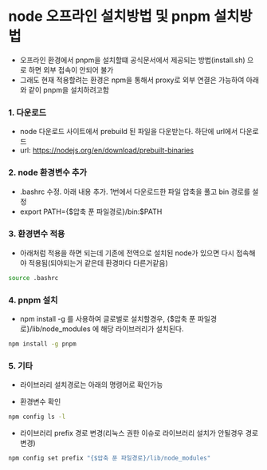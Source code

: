 # node 오프라인 설치방법 및 pnpm 설치방법
- 오프라인 환경에서 pnpm을 설치할떄 공식문서에서 제공되는 방법(install.sh) 으로 하면 외부 접속이 안되어 불가
- 그래도 현재 적용할려는 환경은 npm을 통해서 proxy로 외부 연결은 가능하여 아래와 같이 pnpm을 설치하려고함

### 1. 다운로드
- node 다운로드 사이트에서 prebuild 된 파일을 다운받는다. 하단에 url에서 다운로드
- url: https://nodejs.org/en/download/prebuilt-binaries

### 2. node 환경변수 추가
- .bashrc 수정. 아래 내용 추가. 1번에서 다운로드한 파일 압축을 풀고 bin 경로를 설정
- export PATH={$압축 푼 파일경로}/bin:$PATH

### 3. 환경변수 적용
- 아래처럼 적용을 하면 되는데 기존에 전역으로 설치된 node가 있으면 다시 접속해야 적용됨(되야되는거 같은데 환경마다 다른거같음)
```sh 
source .bashrc
```

### 4. pnpm 설치
- npm install -g 를 사용하여 글로벌로 설치할경우, {$압축 푼 파일경로}/lib/node_modules 에 해당 라이브러리가 설치된다.
```sh
npm install -g pnpm
```

### 5. 기타
- 라이브러리 설치경로는 아래의 명령어로 확인가능

- 환경변수 확인
```sh
npm config ls -l
```

- 라이브러리 prefix 경로 변경(리눅스 권한 이슈로 라이브러리 설치가 안될경우 경로 변경)
```sh
npm config set prefix "{$압축 푼 파일경로}/lib/node_modules"
```